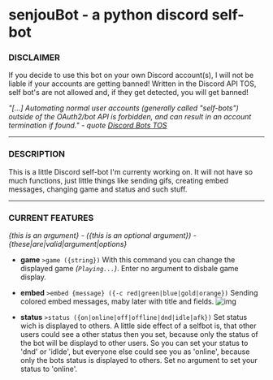 # senjouBot - a python discord self-bot

### DISCLAIMER
If you decide to use this bot on your own Discord account(s), I will not be liable if your accounts are getting banned! Written in the Discord API TOS, self bot's are not allowed and, if they get detected, you will get banned!  

*"[...] Automating normal user accounts (generally called "self-bots") outside of the OAuth2/bot API is 
forbidden, and can result in an account termination if found."* *- quote [Discord Bots TOS](https://discordapp.com/developers/docs/topics/oauth2#bot-vs-user-accounts)*

---
### DESCRIPTION

This is a little Discord self-bot I'm currenty working on. It will not have so much functions, just little things like sending gifs, creating embed messages, changing game and status and such stuff.

---
### CURRENT FEATURES
*{this is an argument} - ({this is an optional argument}) - {these|are|valid|argument|options}*

- **game**
`>game ({string})`
With this command you can change the displayed game *(`Playing...`)*.
Enter no argument to disbale game display.

- **embed**
`>embed {message} ({-c red|green|blue|gold|orange})`
Sending colored embed messages, maby later with title and fields.
![img](http://zekro.de/ss/Discord_2017-10-19_21-57-40.jpg)

- **status**
`>status ({on|online|off|offline|dnd|idle|afk})`
Set status wich is displayed to others. A little side effect of a selfbot is, that other users could see a other status then you set, because only the status of the bot will be displayd to other users. So you can set your status to 'dnd' or 'idlde', but everyone else could see you as 'online', because only the bots status is displayed to others.
Set no argument to set your status to 'online'.
